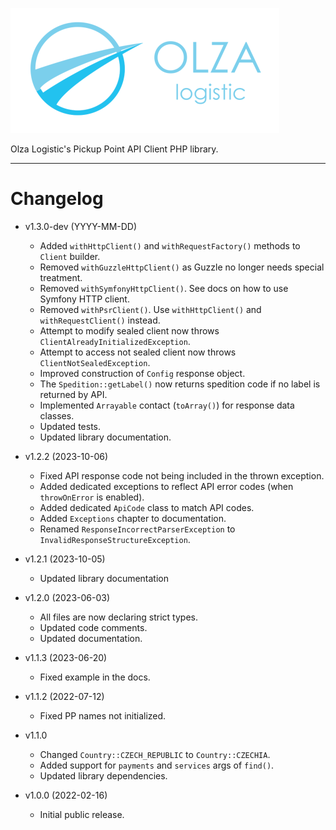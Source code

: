 ![Olza Logistic Logo](docs/olza-logo-small.png)

Olza Logistic's Pickup Point API Client PHP library.

---

# Changelog

* v1.3.0-dev (YYYY-MM-DD)
  * Added `withHttpClient()` and `withRequestFactory()` methods to `Client` builder.
  * Removed `withGuzzleHttpClient()` as Guzzle no longer needs special treatment.
  * Removed `withSymfonyHttpClient()`. See docs on how to use Symfony HTTP client.
  * Removed `withPsrClient()`. Use `withHttpClient()` and `withRequestClient()` instead.
  * Attempt to modify sealed client now throws `ClientAlreadyInitializedException`.
  * Attempt to access not sealed client now throws `ClientNotSealedException`.
  * Improved construction of `Config` response object.
  * The `Spedition::getLabel()` now returns spedition code if no label is returned by API.
  * Implemented `Arrayable` contact (`toArray()`) for response data classes.
  * Updated tests.
  * Updated library documentation.


* v1.2.2 (2023-10-06)
  * Fixed API response code not being included in the thrown exception.
  * Added dedicated exceptions to reflect API error codes (when `throwOnError` is enabled).
  * Added dedicated `ApiCode` class to match API codes.
  * Added `Exceptions` chapter to documentation.
  * Renamed `ResponseIncorrectParserException` to `InvalidResponseStructureException`.


* v1.2.1 (2023-10-05)
  * Updated library documentation


* v1.2.0 (2023-06-03)
  * All files are now declaring strict types.
  * Updated code comments.
  * Updated documentation.


* v1.1.3 (2023-06-20)
  * Fixed example in the docs.


* v1.1.2 (2022-07-12)
  * Fixed PP names not initialized.


* v1.1.0
  * Changed `Country::CZECH_REPUBLIC` to `Country::CZECHIA`.
  * Added support for `payments` and `services` args of `find()`.
  * Updated library dependencies.


* v1.0.0 (2022-02-16)
  * Initial public release.
